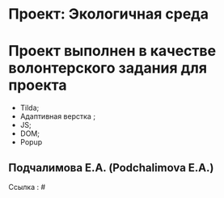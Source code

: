 # Проект: Экологичная среда

# Проект выполнен в качестве волонтерского задания для проекта
- Tilda;
- Адаптивная верстка ;
- JS;
- DOM;
- Popup

## Подчалимова Е.А. (Podchalimova E.A.)

Ссылка : #